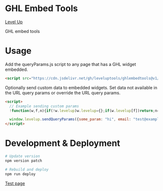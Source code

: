 # GHL Embed Tools

[Level Up](https://levelupghl.com)

GHL embed tools

# Usage

Add the queryParams.js script to any page that has a GHL widget embedded.

```html
<script src="https://cdn.jsdelivr.net/gh/leveluptools/ghlembedtools@v1/dist/js/queryParams.min.js"></script>
```

Optionally send custom data to embedded widgets. Set data not available in the URL query params
or override the URL query params.

```html
<script>
  // Example sending custom params
  !function(w,f,n){if(!w.levelup)w.levelup={};if(w.levelup[f])return;n=w.levelup[f]=function(){n.callMethod?n.callMethod.apply(n,arguments):n.queue.push(arguments)};n.push=n;n.queue=[];}(window,"sendQueryParams");

  window.levelup.sendQueryParams({some_param: "hi", email: "test@example.com", gclid: "12345"})
</script>
```


# Development & Deployment

```bash
# Update version
npm version patch

# Rebuild and deploy
npm run deploy
```

[Test page](https://app.muxxi.com/v2/preview/CyEXd8u9Eg99MOaO3iPq?email=test@example.com&gclid=test123)
